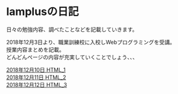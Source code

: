 <title>lamplusの日記</title>

<h1>lamplusの日記</h1>
日々の勉強内容、調べたことなどを記載していきます。


<p>
2018年12月3日より、職業訓練校に入校しWebプログラミングを受講。<br>
授業内容まとめを記載。<br>
どんどんページの内容が充実していくことでしょう、、、<br>
</p>
<a href="/job training school/lesson_20181210.html">2018年12月10日 HTML_1<a><br>
<a href="/job training school/lesson_20181211.html">2018年12月11日 HTML_2<a><br>
<a href="/job training school/lesson_20181212.html">2018年12月12日 HTML_3<a>
